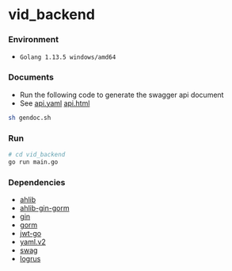 # vid_backend

### Environment
+ `Golang 1.13.5 windows/amd64`

### Documents
+ Run the following code to generate the swagger api document
+ See
[api.yaml](https://github.com/vidorg/vid_backend/blob/master/docs/api.yaml) 
[api.html](https://github.com/vidorg/vid_backend/blob/master/docs/api.html)

```bash
sh gendoc.sh
```

### Run

```bash
# cd vid_backend
go run main.go
```

### Dependencies
+ [ahlib](https://github.com/Aoi-hosizora/ahlib)
+ [ahlib-gin-gorm](https://github.com/Aoi-hosizora/ahlib-gin-gorm)
+ [gin](https://github.com/gin-gonic/gin)
+ [gorm](https://github.com/jinzhu/gorm)
+ [jwt-go](https://github.com/dgrijalva/jwt-go)
+ [yaml.v2](https://github.com/go-yaml/yaml)
+ [swag](https://github.com/swaggo/swag)
+ [logrus](https://github.com/sirupsen/logrus)
